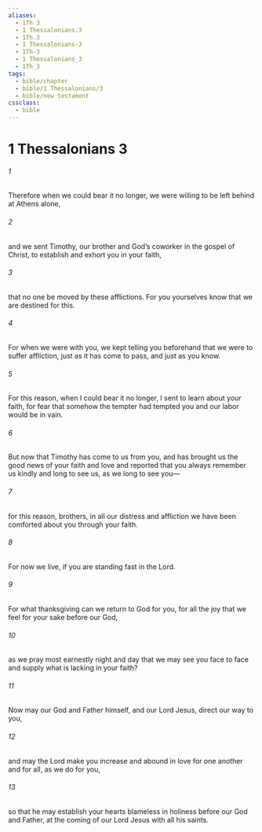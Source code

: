 ```yaml
---
aliases:
  - 1Th 3
  - 1 Thessalonians.3
  - 1Th.3
  - 1 Thessalonians-3
  - 1Th-3
  - 1 Thessalonians_3
  - 1Th_3
tags:
  - bible/chapter
  - bible/1 Thessalonians/3
  - bible/new testament
cssclass:
  - bible
---
```


# 1 Thessalonians 3

###### 1
Therefore when we could bear it no longer, we were willing to be left behind at Athens alone,
###### 2
and we sent Timothy, our brother and God’s coworker in the gospel of Christ, to establish and exhort you in your faith,
###### 3
that no one be moved by these afflictions. For you yourselves know that we are destined for this.
###### 4
For when we were with you, we kept telling you beforehand that we were to suffer affliction, just as it has come to pass, and just as you know.
###### 5
For this reason, when I could bear it no longer, I sent to learn about your faith, for fear that somehow the tempter had tempted you and our labor would be in vain.
###### 6
But now that Timothy has come to us from you, and has brought us the good news of your faith and love and reported that you always remember us kindly and long to see us, as we long to see you—
###### 7
for this reason, brothers, in all our distress and affliction we have been comforted about you through your faith.
###### 8
For now we live, if you are standing fast in the Lord.
###### 9
For what thanksgiving can we return to God for you, for all the joy that we feel for your sake before our God,
###### 10
as we pray most earnestly night and day that we may see you face to face and supply what is lacking in your faith?
###### 11
Now may our God and Father himself, and our Lord Jesus, direct our way to you,
###### 12
and may the Lord make you increase and abound in love for one another and for all, as we do for you,
###### 13
so that he may establish your hearts blameless in holiness before our God and Father, at the coming of our Lord Jesus with all his saints.


